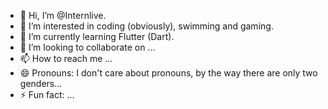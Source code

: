 - 👋 Hi, I’m @Internlive.
- 👀 I’m interested in coding (obviously), swimming and gaming.
- 🌱 I’m currently learning Flutter (Dart).
- 💞️ I’m looking to collaborate on ...
- 📫 How to reach me ...
- 😄 Pronouns: I don't care about pronouns, by the way there are only two genders...
- ⚡ Fun fact: ...

<!---
Internlive/Internlive is a ✨ special ✨ repository because its `README.md` (this file) appears on your GitHub profile.
You can click the Preview link to take a look at your changes.
--->
